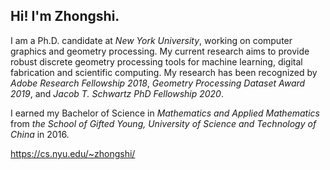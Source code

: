 ## Hi! I'm Zhongshi.

I am a Ph.D. candidate at *New York University*, working on computer graphics and geometry processing. My current research aims to provide robust discrete geometry processing tools for machine learning, digital fabrication and scientific computing. 
My research has been recognized by *Adobe Research Fellowship 2018*, *Geometry Processing Dataset Award 2019*, and *Jacob T. Schwartz PhD Fellowship 2020*.

I earned my Bachelor of Science in *Mathematics and Applied Mathematics* from *the School of Gifted Young, University of Science and Technology of China* in 2016.

https://cs.nyu.edu/~zhongshi/
